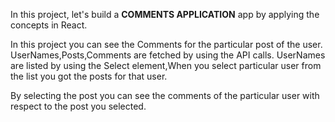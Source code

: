 In this project, let's build a **COMMENTS APPLICATION** app by applying the concepts in React.

<Summary>
In this project you can see the Comments for the particular post of the user.
UserNames,Posts,Comments are fetched by using the API calls.
UserNames are listed by using the Select element,When you select particular user from the list 
you got the posts for that user.

By selecting the post you can see the comments of the particular user with respect to the post you selected.

</Summary>
